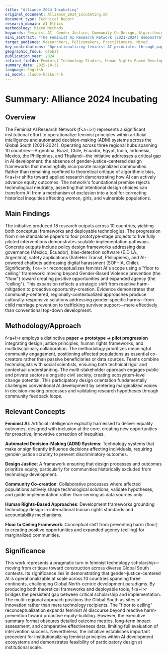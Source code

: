 ```yaml
---
title: "Alliance 2024 Incubating"
original_document: Alliance_2024_Incubating.md
document_type: Technical Report
research_domain: AI Ethics
methodology: Mixed Methods
keywords: Feminist AI, Gender Justice, Community Co-Design, Algorithmic Bias, Social Impact
mini_abstract: "The Feminist AI Research Network (2021-2024) demonstrates how participatory design and community engagement can create AI systems that advance gender equality and social justice across three global regions through 18 research outputs spanning policy, tools, and advocacy applications."
target_audience: Researchers, Policymakers, Practitioners, Mixed
key_contributions: "Operationalizing feminist AI principles through paper-prototype-pilot methodology"
geographic_focus: Global
publication_year: 2024
related_fields: Feminist Technology Studies, Human Rights-Based Development, Participatory Design
summary_date: 2025-10-31
language: English
ai_model: claude-haiku-4-5
---
```


# Summary: Alliance 2024 Incubating

## Overview

The Feminist AI Research Network (f<a+i>r) represents a significant institutional effort to operationalize feminist principles within artificial intelligence and automated decision-making (ADM) systems across the Global South (2021-2024). Operating across three regional hubs spanning 10 countries—Argentina, Brazil, Chile, Ecuador, Egypt, India, Indonesia, Mexico, the Philippines, and Thailand—the initiative addresses a critical gap in AI development: the absence of gender-justice-centered design frameworks that meaningfully incorporate marginalized communities. Rather than remaining confined to theoretical critique of algorithmic bias, f<a+i>r shifts toward applied research demonstrating how AI can actively advance equity outcomes. The network's foundational premise rejects technological neutrality, asserting that intentional design choices can transform AI from a mechanism of exclusion into a tool for correcting historical inequities affecting women, girls, and vulnerable populations.

## Main Findings

The initiative produced 18 research outputs across 10 countries, yielding both conceptual frameworks and deployable technologies. The progression from nine standalone papers to four prototype-stage projects to five fully piloted interventions demonstrates scalable implementation pathways. Concrete outputs include policy design frameworks addressing data governance (Mexico, Ecuador), bias-detection software (E.D.I.A., Argentina), safety applications (SafeHer Transit, Philippines), and AI-powered chatbots addressing digital harassment (SOF+IA, Chile). Significantly, f<a+i>r reconceptualizes feminist AI's scope using a "floor to ceiling" framework: moving beyond Gender-Based Violence prevention (the "floor") toward creating positive opportunities and expanded agency (the "ceiling"). This expansion reflects a strategic shift from reactive harm-mitigation to proactive opportunity-creation. Evidence demonstrates that community-centered, regionally-contextualized approaches produce culturally-responsive solutions addressing gender-specific harms—from child marriage prevention to trafficking survivor support—more effectively than conventional top-down development.

## Methodology/Approach

f<a+i>r employs a distinctive **paper → prototype → pilot progression** integrating design justice principles, human rights frameworks, and multidisciplinary collaboration. The methodology prioritizes meaningful community engagement, positioning affected populations as essential co-creators rather than passive beneficiaries or data sources. Teams combine technologists with social scientists, ensuring both technical rigor and contextual understanding. The multi-stakeholder approach engages public and private sectors alongside civil society, creating ecosystem-level change potential. This participatory design orientation fundamentally challenges conventional AI development by centering marginalized voices in decision-making processes and validating research hypotheses through community feedback loops.

## Relevant Concepts

**Feminist AI**: Artificial intelligence explicitly harnessed to deliver equality outcomes, designed with inclusion at the core, creating new opportunities for proactive, innovative correction of inequities.

**Automated Decision-Making (ADM) Systems**: Technology systems that make or significantly influence decisions affecting individuals, requiring gender-justice scrutiny to prevent discriminatory outcomes.

**Design Justice**: A framework ensuring that design processes and outcomes prioritize equity, particularly for communities historically excluded from technology development.

**Community Co-creation**: Collaborative processes where affected populations actively shape technological solutions, validate hypotheses, and guide implementation rather than serving as data sources only.

**Human Rights-Based Approaches**: Development frameworks grounding technology design in international human rights standards and accountability mechanisms.

**Floor to Ceiling Framework**: Conceptual shift from preventing harm (floor) to creating positive opportunities and expanded agency (ceiling) for marginalized communities.

## Significance

This work represents a pragmatic turn in feminist technology scholarship—moving from critique toward construction across diverse Global South contexts. Its significance lies in demonstrating that gender-justice-centered AI is operationalizable at scale across 10 countries spanning three continents, challenging Global North-centric development paradigms. By producing both theoretical frameworks and deployable tools, f<a+i>r bridges the persistent gap between critical scholarship and implementation. The multi-regional approach positions the Global South as sites of innovation rather than mere technology recipients. The "floor to ceiling" reconceptualization expands feminist AI discourse beyond reactive harm-prevention toward proactive equity-building. However, the executive summary format obscures detailed outcome metrics, long-term impact assessment, and comparative effectiveness data, limiting full evaluation of intervention success. Nevertheless, the initiative establishes important precedent for institutionalizing feminist principles within AI development ecosystems and demonstrates feasibility of participatory design at institutional scale.
